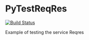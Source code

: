 # PyTestReqRes
[![Build Status](https://github.com/YAGolubev/PyTestReqRes/actions/workflows/checks.yml/badge.svg?branch=master)](https://github.com/YAGolubev/PyTestReqRes/actions/workflows/checks.yml)

Example of testing the service Reqres
